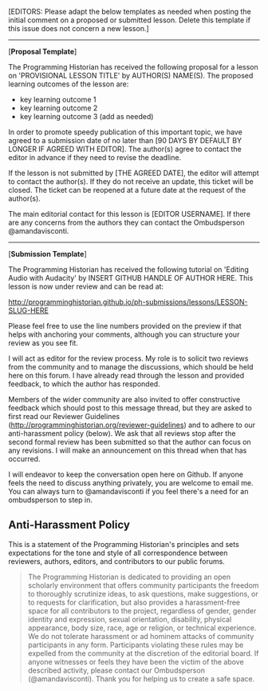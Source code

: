 [EDITORS: Please adapt the below templates as needed when posting the initial comment on a proposed or submitted lesson. Delete this template if this issue does not concern a new lesson.]

---
[**Proposal Template**]

The Programming Historian has received the following proposal for a lesson on 'PROVISIONAL LESSON TITLE' by AUTHOR(S) NAME(S). The proposed learning outcomes of the lesson are:
     
- key learning outcome 1
- key learning outcome 2
- key learning outcome 3 (add as needed)
 	
In order to promote speedy publication of this important topic, we have agreed to a submission date of no later than [90 DAYS BY DEFAULT BY LONGER IF AGREED WITH EDITOR]. The author(s) agree to contact the editor in advance if they need to revise the deadline.
 
If the lesson is not submitted by [THE AGREED DATE], the editor will attempt to contact the author(s). If they do not receive an update, this ticket will be closed. The ticket can be reopened at a future date at the request of the author(s).
 
The main editorial contact for this lesson is [EDITOR USERNAME]. If there are any concerns from the authors they can contact the Ombudsperson @amandavisconti.

---

[**Submission Template**]

The Programming Historian has received the following tutorial on 'Editing Audio with Audacity' by INSERT GITHUB HANDLE OF AUTHOR HERE. This lesson is now under review and can be read at:

http://programminghistorian.github.io/ph-submissions/lessons/LESSON-SLUG-HERE

Please feel free to use the line numbers provided on the preview if that helps with anchoring your comments, although you can structure your review as you see fit.

I will act as editor for the review process. My role is to solicit two reviews from the community and to manage the discussions, which should be held here on this forum. I have already read through the lesson and provided feedback, to which the author has responded.

Members of the wider community are also invited to offer constructive feedback which should post to this message thread, but they are asked to first read our Reviewer Guidelines (http://programminghistorian.org/reviewer-guidelines) and to adhere to our anti-harassment policy (below). We ask that all reviews stop after the second formal review has been submitted so that the author can focus on any revisions. I will make an announcement on this thread when that has occurred.

I will endeavor to keep the conversation open here on Github. If anyone feels the need to discuss anything privately, you are welcome to email me. You can always turn to @amandavisconti if you feel there's a need for an ombudsperson to step in.

## Anti-Harassment Policy

This is a statement of the Programming Historian's principles and sets expectations for the tone and style of all correspondence between reviewers, authors, editors, and contributors to our public forums.

> The Programming Historian is dedicated to providing an open scholarly environment that offers community participants the freedom to thoroughly scrutinize ideas, to ask questions, make suggestions, or to requests for clarification, but also provides a harassment-free space for all contributors to the project, regardless of gender, gender identity and expression, sexual orientation, disability, physical appearance, body size, race, age or religion, or technical experience. We do not tolerate harassment or ad hominem attacks of community participants in any form. Participants violating these rules may be expelled from the community at the discretion of the editorial board. If anyone witnesses or feels they have been the victim of the above described activity, please contact our Ombudsperson (@amandavisconti). Thank you for helping us to create a safe space.


